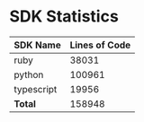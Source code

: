 # SDK Statistics

| SDK Name | Lines of Code |
| -------- | ------------- |
| ruby | 38031 |
| python | 100961 |
| typescript | 19956 |
| **Total** | 158948 |
